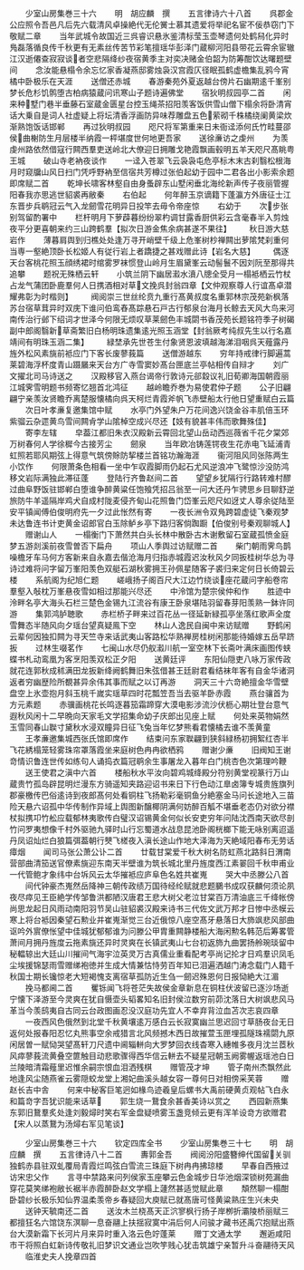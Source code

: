 <!-- { "loadSidebar": true } -->
　　少室山房集巻三十六
　　明　胡应麟　撰
　　五言律诗六十八首
　　呉郡金公应照令吾邑凡后先六载清风卓操絶代无伦黉士慕其遗爱将举祀名宦不佞恭窃门下敬赋二章
　　当年武城令故国近三呉睿识悬氷鉴清标莹玉壶琴遗何处鹤舄化异时鳬磊落循良传千秋更有无素丝传苦节彩笔擅瑶华彭泽门蔵柳河阳县带花云霄余宦辙江汉逝僊查寂寂谈者空悲隔绛纱夜宿黄季主对奕决赌金伯韶为防筹酣饮达曙题壁间
　　念汝能悬榻令余忘忆家香凝燕邸雾烛袅汉宫霞仄径眠孤鹤虚檐集乱鸦今宵橘中卧极乐在天涯
　　送僧还赤城
　　春游秦苑外夏返越台傍片石幽期逺千峯别梦长危杉饥鹘堕古柏病猿蔵问讯寒山子题诗遍佛堂
　　宿狄明叔园亭二首
　　闲来种墅门巷半垂藤石室蔵金匮星台控玉绳茶招阳羡客饭供雪山僧下榻余将卧清宵话大乗自是词人社虚疑上将坛清香浮画防异味荐雕盘五色萦砌千株橘绕阑黄梁炊渐熟饱饭话邯郸
　　再过狄明叔园
　　咫尺将军第重来日未衙迳添何氏竹畦蔓邵侯曲榭防生月层楼半纳霞一枰堪度世何地更吾家
　　送徐亷访之虔州
　　为羡虔州路依然借寇行闗西羣吏送岭北大僚迎日拥雕戈艳霞飘画毂明五羊天咫尺髙眺粤王城
　　破山寺老衲夜谈作
　　一迳入苍翠飞云袅袅屯危亭标木末古刹翳松根海月时窥牖山风日扫门凭呼野衲至信宿共芳樽过张伯起幼于园中二君各出小影索余题即席赋二首
　　乾坤长啸客林壑自由身蚤辟东山墅闲垂北海纶新声传子夜丽管握阳春我亦思逃世貂裘再敝秦
　　右伯起
　　何年醉玉京谪籍下蓬瀛方外唐征士江东晋步兵鹖冠云气入龙劒雪花明异日投竿去毋令帝座惊
　　右幼于
　　次步张别驾留酌署中
　　栏杆明月下萝薜暮纷纷翠杓调甘露香厨供彩云含毫春半入剪烛夜平分更喜朝来约三山跨鹤羣【拟次日游金焦余病甚遂不果往】
　　秋日游大慈岩作
　　薄暮肩舆到归樵处处逢万寻开峭壁千级上危峯树杪禅闗出萝隂梵刹重何当専一壑絶顶卧长松姬人有従行岩上者蹻捷之甚戏赠此诗【岩名大慈】
　　偶逐天台客桃花照玉顔绣裙时绾雾罗袜惯登山岭月生眉黛峯云动髻鬟不因刘阮至那得共追攀
　　题祝无殊栖云轩
　　小筑兰阴下幽居瀫水濆八牕全受月一榻袛栖云竹杖占龙气蒲团卧鹿羣何人日携酒相对草文挽呉封翁四章【文仲观察尊人行谊髙卓潜耀弗彰为时楷则】
　　阀阅崇三世丝纶贲九重行髙黄叔度名重郭林宗茂苑新枫落苏台宿草茸异时双庑下谁问伯鸾舂髙踪悬石戸古行郁泉台海月长鲸去天风大鸟来河南传治行邺下绍词才世泽今何限无烦叹草莱劒色丰城閟书香茂苑长题铭符季子树碣副中郎阁翳新草斋繁旧白杨明珠遗集逺光照玉涵堂【封翁厥考纯叔先生以行名嘉靖间有明珠玉涵二集】
　　緑埜承先世苍生付象贤恩波填越海涕泪咽呉天薤露丹旌外松风素旐前袛应门下客长废蓼莪篇
　　送僧游越东
　　穷年持戒律行脚遍蒿莱碧海浮杯度青山蹑屫来天台方广寺雪窦妙髙台匣底兰亭帖相传自辩才
　　刘广文擢北司马诗送之
　　汉殿移官入燕台谒帝行敦诗元郤縠议礼旧荀卿海国朝霞丽江城霁雪明题书频寄忆翘首北鸿征
　　越岭瞻乔巻为易使君仲子题
　　公子旧翩翩宁亲羡汝贤瞻乔离楚服懐橘向呉天柯烂青霞斧帆飞赤壁船太行他日望重赋白云篇
　　次日叶孝亷复邀集馆中赋
　　水亭门外望朱户万花间逸兴饶金谷丰肌倍玉环紫骝云杂遝黄鸟雪间闗肻学山隂棹空成兴尽还【妓有貌甚丰伟而歌舞殊佳】
　　寄李左辖
　　皁葢江都旧朱衣汉殿新云霄回北望山岳动西巡薇省千花夕棠郊万树春何人学徐穉今古接芳尘
　　劒泉
　　当年欧冶铸莲锷夜生花赤电飞延浦青虹照若耶风期弦上得意气筑傍賖防挈楼兰首铭功瀚海涯
　　衞河阻风同张陈两生小饮作
　　何限萧条色相看一坐中乍収霞脚雨仍起石尤风逆浪冲飞鹭惊沙没防鸿移文岩际满独此滞征蓬
　　登陆行齐鲁赵间二首
　　望望乡犹隔行行路转难村醪过曲阜野饭驻邯郸白堕谁争醉黄粱任饱飱凭招吕翁至一问大还丹乍骋思乡目聊舒逆旅防牛羊遥隔岸鸡犬自成村陇麦侵齐甸山花照鲁门岱峯云咫尺如迓丈人尊余従陆至安平镇闻傅伯俊明府先一夕过此怅然有寄
　　一夜长洲令双鳬跨碧虚徒飞秦观梦未达鲁连书计吏黄金诏郎官白玉除鲈乡亭下路归客倘踟蹰【伯俊别号秦观聊城人】
　　赠谢山人
　　一榻衡门下萧然共白头长林中散卧古木谢敷留石室蔵孤愤金庭梦五游剡溪前夜雪曽否下扁舟
　　项山人季舆过访赋赠二首
　　柴门朝雨霁鸟鹊噪檐牙车马何方客新来自永嘉去偕沧海月归指赤城霞迟汝秋风夕同扳桂树华总为寻诗过难将问字留万峯阳羡色双艇石湖秋雾拥王孙佩星随客子裘归来定何日长倚碧云楼
　　系航阁为纪旭仁题
　　嵯峨扬子阁百尺大江边竹绕谈座花蔵问字船卷帘羣壑入敧枕万峯悬夜雪如相过那能兴尽还
　　中泠馆为楚宗侯仲和作
　　胜迹中泠畔名亭大海头石栏三楚色金锡九江流谷有康王卧泉堪陆羽留春芽阳羡熟一鉢许同游
　　集郭鸿胪聴歌
　　赤栏桥子畔来过百花丛一径延新緑孤亭坐落红歌声全度雪舞态半随风向夕瑶台望真疑鳯下空
　　林山人逸民自闽中来访赋赠
　　野鹤闲云辈何因独扣闗为寻天竺寺来话武夷山客路松华熟禅房桂树闲那能待婚嫁五岳早跻扳
　　过林生啜茗作
　　七闽山水尽仍舣瀫川航一室空林下长斋叶满床画图传蛱蝶书札动鸾凰为客烹阳羡双松正夕阳
　　送黄廷评
　　东阳仙隠吏八咏万家传政就花连郭秋成秫满田龙扳新绛阙鹤舞旧朱弦借甚王廷尉君看结袜年客有自金华诸洞返者穷幽歴险所覩甚异余伟其事而赋之以订再游
　　洞天三十六竒絶擅金华雪壁盘空上氷壶抱月斜玉桃千嵗实瑶草四时花瓢笠吾当去驱羊卧赤霞
　　燕台骧首为方元素题
　　赤骥画桃花长鸣逐暮笳霜蹄穿大漠电影涉流沙伏枥心期壮登台意气遐秋风闲十二早晩向天家毛文学招集命幼子庆郎出见座上赋
　　何处来英物娟然玉雪同春山聫寸黛秋水浸双瞳异日征飞兔当年忆梦熊看君懐橘去谁不羡黄童
　　王孝亷邀集城西张氏馆即席作
　　结束问东家聫翩到狭斜緑杨初拥絮红杏半飞花綉榻笼轻雾珠帘罩落霞坐来庭树色冉冉欲栖鸦
　　赠谢少亷
　　旧阀知王谢竒情识鲁连世传如练句人诵捣衣篇冠鹖余生事屠龙入暮年白门桃杏色次第理吟鞭
　　送王使君之滇中六首
　　楼船秋水平汝向碧鸡城绛殿分符别黄堂视篆行万山蔵贵竹孤岛辟昆明烂漫东方骑遥知夹路迎诏书来日下行色动江臯卤簿专城贵旌旗列郡豪檄传巴俗逺诗到夜郎髙何处看铜柱飞扬勒彩毫铜鱼分絶塞金马问长途地入三苗险天悬六诏孤中华传制作异域上舆图新醸椰阴满何妨醉百觚不堪垂老态仍对欲分襟杖拟携卭竹舩应载郁林夷歌传白璧汉诏锡黄金何似长安吏穷年问陆沈西南天欲尽剖竹问罗夷想像千村外驱驰九驿时山行忘蜀道水战息昆池卧阁桄榔下能无咏别离迢遥丹凤诏灿烂白狼篇弭葢朝行僰飞槎夜入滇长途山作地大泽海为天絶域阳春布无劳话瘴烟
　　闻司马张公萧公讣二首
　　廿载甘棠爱千秋大树名防虹燕北路斜日渭南营部曲清笳送官僚素旐迎东南天半壁谁为筑长城北里丹旌度西江素翣回千秋申甫业一代管鲍才象纬中台坼风云太华摧袛应庐阜色名姓共崔嵬
　　哭大中丞滕公八首
　　间代钟豪杰嵬然岳降神三朝传政绩万国待经纶赋就悲题鵩书成叹获麟何须论夙夜尽瘁见王臣絶学传邹鲁洪都陋汉唐君王悲大树父老泣甘棠百万清油底三千绛帐傍尚思龙起日风雨动南阳羽节吴山驻貂裘汉殿来诗书三代佐文武万邦才日惨中丞幙云寒上将台袛因秦望石勲业并崔嵬渐觉三台近俄惊八座空髙牙悬落日大斾飒悲风部曲讴吟外賔僚怅望中佳城犹郁郁谁为问滕公甲胄重闗静楼船大海闲勲名韩范后筹畧管萧间月拥丹旌度云拖素旐还异时灵爽在长镇武夷山七台初返斾九曲罢扬舲琬琰留中秘輼辌出大廷山川摧间气海宇泣英灵万古真儒业重看配考亭尚记抡才日鸡羣识凤毛尘埃援锦瑟雨雪赠绨袍徳并生成大情兼怙恃劳百年知已泪遍洒越门涛念载门人籍千秋国士期长镵惊老大短褐愧支离宿草孤防近生刍一劒迟殊恩何日报恸絶大江湄
　　挽马都阃二首
　　矍铄闻飞将苍茫失故侯金章新息在铜柱伏波留已逐沙场逝宁懐下泽游至今灵爽在犹自慑壶头韬畧知名旧封侯泣数穷前茆沈落日大树飒悲风马革当今羡鸱夷自古同云台政图画忍没汉庭功先宜人不幸弃背泣血苫次志哀四章
　　一夜西风色俄然到北堂千秋黄壤逺万感白云长寂寞幽兰思迟回寸草肠夜台无日返何处报春阳忍忆丸熊事空余戒猎言北风频撼木西日故摧萱玉匣埋孤隧珠襦閟九原闲居曽一赋恸哭望髙轩刀尺遗中阃辎軿向大罗梦回衣线杳寒入繐帷多夜月沈兰茝秋风瘁蓼莪流黄叠空篚触目动悲歌骤得西华信云軿去不疑星冠朝玉阙雾幄返瑶池白日兰陵暗清霜薤里迟惟余嗣宗恨血泪洒残棋
　　赠管茂才坤
　　管子南州杰飘然此地逢风尘随燕雀云雾隠蛟龙堂上湘妃曲溪头越女容一尊何日对相傍采芙蓉
　　赠赵长吉中舎
　　何来中秘客巨笔迥如椽鸟迹羲皇后螺书大禹前硬黄贞观帖飞白永和篇竒字吾犹识能来话草
　　郭生烧一鵞食余甚香美诗以赏之
　　西园新燕集东郭旧鵞羣炙处逢刘毅燖时笑右军金盘疑喷雾玉盏竞倾云更有浑羊设竒方欲赠君【宋人以蒸鵞为汤燖右军见笔谈】











　　少室山房集巻三十六
　　钦定四库全书
　　少室山房集巻三十七
　　明　胡应麟　撰
　　五言律诗八十二首
　　夀郭金吾
　　阀阅汾阳盛簪绅代国留关驯独鹤赤县驻双虬覆局青霞烂鸣弦白雪流三珠庭下树冉冉拂琼楼
　　早春自西掖过访宋忠父作
　　言寻中禁路来问列侯家玉座攀云色金城步日华池烟深锁树苑漏曲穿花莫笑绨袍敝长裾半赤霞醉卧赵文学榻上蘧然甚适觉赋此章
　　頽然聊一榻酣卧碧纱长极乐知仙界温柔羡帝乡春疑回大庾赋已就髙唐可怪黄粱熟庄生兴未央
　　送钟天毓南还二首
　　送汝木兰桡髙天正泬寥枫行扬子岸栁折灞陵桥丽赋三都擅狂名六馆饶东溟聊一息奋翮上扶揺寂寞中涓后何人问骏才藏书还禹穴抱赋出燕台大漠新霜下长河片月来异时重入洛云色竚蓬莱
　　赠丁文通太学
　　邂逅咸阳市干将照白虹新诗传敬礼旧梦识文通业岂吹竽贱心犹击筑雄宁亲暂升斗奋翮待天风
　　临淮史夫人挽章四首
